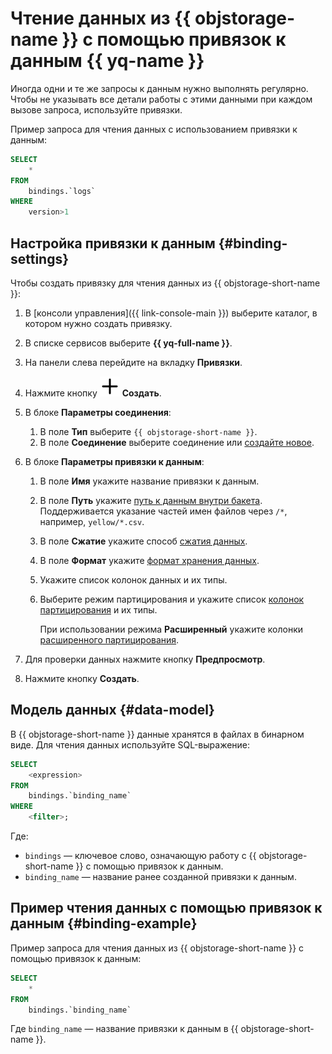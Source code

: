 # Чтение данных из {{ objstorage-name }} с помощью привязок к данным {{ yq-name }}

Иногда одни и те же запросы к данным нужно выполнять регулярно. Чтобы не указывать все детали работы с этими данными при каждом вызове запроса, используйте привязки.

Пример запроса для чтения данных с использованием привязки к данным:

```sql
SELECT
    *
FROM
    bindings.`logs`
WHERE
    version>1
```

## Настройка привязки к данным {#binding-settings}

Чтобы создать привязку для чтения данных из {{ objstorage-short-name }}:

1. В [консоли управления]({{ link-console-main }}) выберите каталог, в котором нужно создать привязку.
1. В списке сервисов выберите **{{ yq-full-name }}**.
1. На панели слева перейдите на вкладку **Привязки**.
1. Нажмите кнопку ![info](../../_assets/console-icons/plus.svg) **Создать**.
1. В блоке **Параметры соединения**:

   1. В поле **Тип** выберите `{{ objstorage-short-name }}`.
   1. В поле **Соединение** выберите соединение или [создайте новое](./object-storage.md#create_connection).

1. В блоке **Параметры привязки к данным**:

   1. В поле **Имя** укажите название привязки к данным.
   1. В поле **Путь** укажите [путь к данным внутри бакета](object-storage.md#path_format). Поддерживается указание частей имен файлов через `/*`, например, `yellow/*.csv`.
   1. В поле **Сжатие** укажите способ [сжатия данных](formats.md#compression).
   1. В поле **Формат** укажите [формат хранения данных](formats.md#formats).
   1. Укажите список колонок данных и их типы.
   1. Выберите режим партицирования и укажите список [колонок партицирования](../concepts/partitioning.md) и их типы.

      При использовании режима **Расширенный** укажите колонки [расширенного партицирования](../concepts/partition-projection.md).

1. Для проверки данных нажмите кнопку **Предпросмотр**.
1. Нажмите кнопку **Создать**.

## Модель данных {#data-model}

В {{ objstorage-short-name }} данные хранятся в файлах в бинарном виде. Для чтения данных используйте SQL-выражение:

```sql
SELECT
    <expression>
FROM
    bindings.`binding_name`
WHERE
    <filter>;
```

Где:

* `bindings` — ключевое слово, означающую работу с {{ objstorage-short-name }} с помощью привязок к данным.
* `binding_name` — название ранее созданной привязки к данным.

## Пример чтения данных c помощью привязок к данным {#binding-example}

Пример запроса для чтения данных из {{ objstorage-short-name }} с помощью привязок к данным:

```sql
SELECT
    *
FROM
    bindings.`binding_name`
```

Где `binding_name` — название привязки к данным в {{ objstorage-short-name }}.
